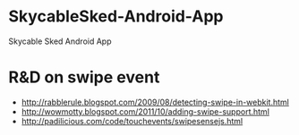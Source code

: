 SkycableSked-Android-App
========================

Skycable Sked Android App 



R&D on swipe event
===================
- http://rabblerule.blogspot.com/2009/08/detecting-swipe-in-webkit.html
- http://wowmotty.blogspot.com/2011/10/adding-swipe-support.html
- http://padilicious.com/code/touchevents/swipesensejs.html